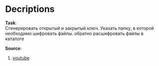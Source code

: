 # Decriptions

<p><strong>Task</strong>:<br />Cгенерировать открытый и закрытый ключ. Указать папку, в которой необходимо шифровать файлы. обратно расшифровать файлы в каталоге</p>
<p><strong>Source</strong>:</p>
<ol>
<li><a href="https://www.youtube.com/watch?v=azM7CtwsLE8&amp;list=PLLqKATfceKNskVie2taugLwRX1JcmOz18&amp;index=7&amp;t=0s" target="_blank">youtube</a></li>
</ol>